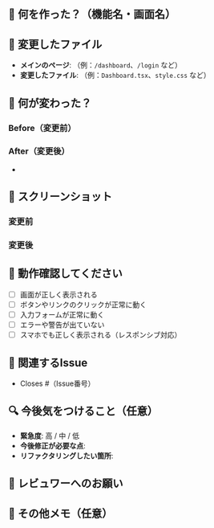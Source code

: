 ## 🔧 何を作った？（機能名・画面名）
<!-- 今回何を実装したか教えてください。1つのPRにつき1つの機能が理想です -->


## 📄 変更したファイル
<!-- どのファイルを変更したか教えてください -->
- **メインのページ**: （例：`/dashboard`、`/login` など）
- **変更したファイル**: （例：`Dashboard.tsx`、`style.css` など）

## 🧾 何が変わった？

### Before（変更前）
<!-- 変更前はどんな状態でしたか？何が問題でしたか？ -->


### After（変更後）
<!-- 変更後はどうなりましたか？何ができるようになりましたか？ -->
- 

## 📸 スクリーンショット
<!-- 可能であれば、変更前後の画面のスクリーンショットを貼り付けてください -->

### 変更前
<!-- 変更前の画面があれば貼り付けてください -->

### 変更後  
<!-- 変更後の画面を貼り付けてください -->

## 🧪 動作確認してください
<!-- レビュワーに確認してもらいたいことをチェックリストにしてください -->
- [ ] 画面が正しく表示される
- [ ] ボタンやリンクのクリックが正常に動く
- [ ] 入力フォームが正常に動く
- [ ] エラーや警告が出ていない
- [ ] スマホでも正しく表示される（レスポンシブ対応）

## 🔗 関連するIssue
<!-- このPRで解決するIssueがあれば番号を書いてください -->
- Closes #（Issue番号）

## 🔍 今後気をつけること（任意）
- **緊急度**: 高 / 中 / 低
- **今後修正が必要な点**: 
- **リファクタリングしたい箇所**: 

## 💭 レビュワーへのお願い
<!-- レビュワーに特に見てもらいたい点があれば書いてください -->


## 📝 その他メモ（任意）
<!-- 気づいたこと、TODO、改善点、困ったことなど自由に書いてください -->